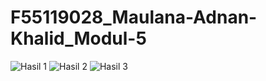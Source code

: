 # F55119028_Maulana-Adnan-Khalid_Modul-5
![Hasil 1](https://user-images.githubusercontent.com/93413795/167615587-b1c79500-8d3d-4ade-8a7b-c83c76f657b1.png)
![Hasil 2](https://user-images.githubusercontent.com/93413795/167615601-54b20a7e-01ad-4077-b6d6-cdab59d8d6af.png)
![Hasil 3](https://user-images.githubusercontent.com/93413795/167615602-4e4e1b58-7428-4430-8a6c-ba6dc33cb58a.png)
